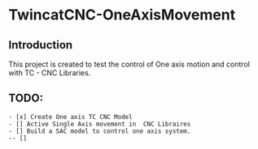 # TwincatCNC-OneAxisMovement
## Introduction
  This project is created to test the control of One axis motion and control with TC - CNC Libraries. 
  
 ## TODO:
    - [x] Create One axis TC CNC Model
    - [] Active Single Axis movement in  CNC Libraires
    - [] Build a SAC model to control one axis system. 
    -- []  
